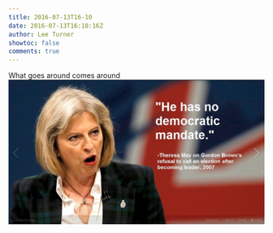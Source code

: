 ```yaml
---
title: 2016-07-13T16-10
date: 2016-07-13T16:10:16Z
author: Lee Turner
showtoc: false
comments: true
---
```


What goes around comes around ![](/img/x//753260264309522432-CnQeNwAWAAI_XUI.jpg)

